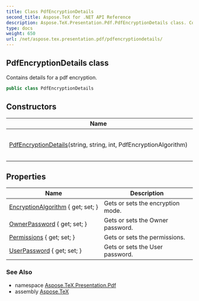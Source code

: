 ```yaml
---
title: Class PdfEncryptionDetails
second_title: Aspose.TeX for .NET API Reference
description: Aspose.TeX.Presentation.Pdf.PdfEncryptionDetails class. Contains details for a pdf encryption
type: docs
weight: 650
url: /net/aspose.tex.presentation.pdf/pdfencryptiondetails/
---
```

## PdfEncryptionDetails class

Contains details for a pdf encryption.

```csharp
public class PdfEncryptionDetails
```

## Constructors

| Name | Description |
| --- | --- |
| [PdfEncryptionDetails](pdfencryptiondetails/)(string, string, int, PdfEncryptionAlgorithm) | Initializes a new instance of the PdfEncryptionDetailsCore class. |

## Properties

| Name | Description |
| --- | --- |
| [EncryptionAlgorithm](../../aspose.tex.presentation.pdf/pdfencryptiondetails/encryptionalgorithm/) { get; set; } | Gets or sets the encryption mode. |
| [OwnerPassword](../../aspose.tex.presentation.pdf/pdfencryptiondetails/ownerpassword/) { get; set; } | Gets or sets the Owner password. |
| [Permissions](../../aspose.tex.presentation.pdf/pdfencryptiondetails/permissions/) { get; set; } | Gets or sets the permissions. |
| [UserPassword](../../aspose.tex.presentation.pdf/pdfencryptiondetails/userpassword/) { get; set; } | Gets or sets the User password. |

### See Also

* namespace [Aspose.TeX.Presentation.Pdf](../../aspose.tex.presentation.pdf/)
* assembly [Aspose.TeX](../../)


